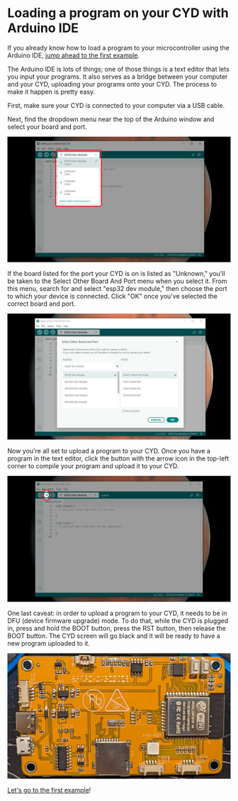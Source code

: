 # Loading a program on your CYD with Arduino IDE

If you already know how to load a program to your microcontroller using the Arduino IDE, [jump ahead to the first example](01-hello-world/README.md).

The Arduino IDE is lots of things; one of those things is a text editor that lets you input your programs. It also serves as a bridge between your computer and your CYD, uploading your programs onto your CYD. The process to make it happen is pretty easy.

First, make sure your CYD is connected to your computer via a USB cable.

Next, find the dropdown menu near the top of the Arduino window and select your board and port. 

<img src="assets/arduino-select-board-and-port.jpg" alt="Arduino IDE dropdown menu to select board to which to write">

If the board listed for the port your CYD is on is listed as "Unknown," you'll be taken to the Select Other Board And Port menu when you select it. From this menu, search for and select "esp32 dev module," then choose the port to which your device is connected. Click "OK" once you've selected the correct board and port.

<img src="assets/arduino-select-other-board-and-port-menu.jpg" alt="Arduino IDE Select Other Board and Port menu">

Now you're all set to upload a program to your CYD. Once you have a program in the text editor, click the button with the arrow icon in the top-left corner to compile your program and upload it to your CYD.

<img src="assets/arduino-upload-program-button.jpg" alt="Arduino IDE upload program button">

One last caveat: in order to upload a program to your CYD, it needs to be in DFU (device firmware upgrade) mode. To do that, while the CYD is plugged in, press and hold the BOOT button, press the RST button, then release the BOOT button. The CYD screen will go black and it will be ready to have a new program uploaded to it.

<img src="assets/cyd-boot-sequence.gif" alt="button sequence to put CYD into DFU mode">

[Let's go to the first example](01-hello-world/BB_SPI_LED/README.md)!